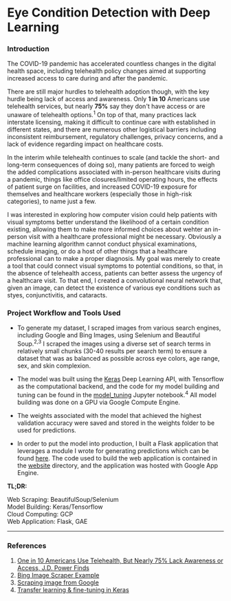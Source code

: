 # Eye Condition Detection with Deep Learning

### Introduction

The COVID-19 pandemic has accelerated countless changes in the digital health space, including telehealth policy changes aimed at supporting increased access to care during and after the pandemic.

There are still major hurdles to telehealth adoption though, with the key hurdle being lack of access and awareness. Only **1 in 10** Americans use telehealth services, but nearly **75%** say they don't have access or are unaware of telehealth options.<sup>1</sup>  On top of that, many practices lack interstate licensing, making it difficult to continue care with established in different states, and there are numerous other logistical barriers including inconsistent reimbursement, regulatory challenges, privacy concerns, and a lack of evidence regarding impact on healthcare costs.

In the interim while telehealth continues to scale (and tackle the short- and long-term consequences of doing so), many patients are forced to weigh the added complications associated with in-person healthcare visits during a pandemic, things like office closures/limited operating hours, the effects of patient surge on facilities, and increased COVID-19 exposure for themselves and healthcare workers (especially those in high-risk categories), to name just a few.

I was interested in exploring how computer vision could help patients with visual symptoms better understand the likelihood of a certain condition existing, allowing them to make more informed choices about wehter an in-person visit with a healthcare professional might be necessary.  Obviously a machine learning algorithm cannot conduct physical examinations, schedule imaging, or do a host of other things that a healthcare professional can to make a proper diagnosis.  My goal was merely to create a tool that could connect visual symptoms to potential conditions, so that, in the absence of telehealth access, patients can better assess the urgency of a healthcare visit. To that end, I created a convolutional neural network that, given an image, can detect the existence of various eye conditions such as styes, conjunctivitis, and cataracts.

### Project Workflow and Tools Used

- To generate my dataset, I scraped images from various search engines, including Google and Bing Images, using Selenium and Beautiful Soup.<sup>2,3</sup>  I scraped the images using a diverse set of search terms in relatively small chunks (30-40 results per search term) to ensure a dataset that was as balanced as possible across eye colors, age range, sex, and skin complexion. 

- The model was built using the [Keras](https://keras.io/api/) Deep Learning API, with Tensorflow as the computational backend, and the code for my model building and tuning can be found in the [model_tuning](https://github.com/vincent-thompson/eye-condition-detection-deep-learning/blob/main/model_tuning.ipynb) Jupyter notebook.<sup>4</sup>  All model building was done on a GPU via Google Compute Engine.

- The weights associated with the model that achieved the highest validation accuracy were saved and stored in the weights folder to be used for predictions.  

- In order to put the model into production, I built a Flask application that leverages a module I wrote for generating predictions which can be found [here](https://github.com/vincent-thompson/eye-condition-detection-deep-learning/blob/main/website/personal_website/generate_prediction.py). The code used to build the web application is contained in the [website](https://github.com/vincent-thompson/eye-condition-detection-deep-learning/tree/main/website) directory, and the application was hosted with Google App Engine.

**TL;DR:**

Web Scraping: BeautifulSoup/Selenium  
Model Building: Keras/Tensorflow  
Cloud Computing: GCP  
Web Application: Flask, GAE  

<hr>

### References

1. [One in 10 Americans Use Telehealth, But Nearly 75% Lack Awareness or Access, J.D. Power Finds](https://www.americantelemed.org/industry-news/one-in-10-americans-use-telehealth-but-nearly-75-lack-awareness-or-access-j-d-power-finds/#:~:text=COSTA%20MESA%2C%20Calif.%3A%2031,and%20real%2Dworld%20patient%20concerns.)
2. [Bing Image Scraper Example](https://gist.github.com/stephenhouser/c5e2b921c3770ed47eb3b75efbc94799)
3. [Scraping image from Google](https://towardsdatascience.com/image-scraping-with-python-a96feda8af2d)
4. [Transfer learning & fine-tuning in Keras](https://keras.io/guides/transfer_learning/)
